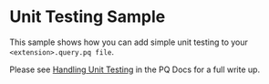 # Unit Testing Sample
This sample shows how you can add simple unit testing to your `<extension>.query.pq file`. 

Please see [Handling Unit Testing](https://docs.microsoft.com/en-us/power-query/handlingunittesting) in the PQ Docs for a full write up.
